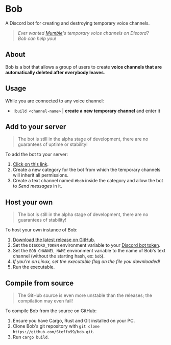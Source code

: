 # Bob

A Discord bot for creating and destroying temporary voice channels.

> _Ever wanted [Mumble](https://www.mumble.info/)'s temporary voice channels on Discord?_  
> _Bob can help you!_

## About

Bob is a bot that allows a group of users to create **voice channels that are automatically deleted after everybody leaves**.

## Usage

While you are connected to any voice channel:

- `!build <channel-name>`  | **create a new temporary channel** and enter it

## Add to your server

> The bot is still in the alpha stage of development, there are no guarantees of uptime or stability!

To add the bot to your server:

1. [Click on this link](https://discord.com/api/oauth2/authorize?client_id=737293731459498025&permissions=16778256&scope=bot).
2. Create a new category for the bot from which the temporary channels will inherit all permissions.
3. Create a text channel named `#bob` inside the category and allow the bot to _Send messages_ in it.

## Host your own

> The bot is still in the alpha stage of development, there are no guarantees of stability!

To host your own instance of Bob:

1. [Download the latest release on GitHub](https://github.com/Steffo99/bob/releases).
2. Set the `DISCORD_TOKEN` environment variable to your [Discord bot token](https://discord.com/developers/applications).
3. Set the `BOB_CHANNEL_NAME` environment variable to the name of Bob's text channel (without the starting hash, ex: `bob`).
4. _If you're on Linux, set the executable flag on the file you downloaded!_
5. Run the executable.

## Compile from source

> The GitHub source is even more unstable than the releases; the compilation may even fail!

To compile Bob from the source on GitHub:

1. Ensure you have Cargo, Rust and Git installed on your PC.
2. Clone Bob's git repository with `git clone https://github.com/Steffo99/bob.git`.
2. Run `cargo build`.
